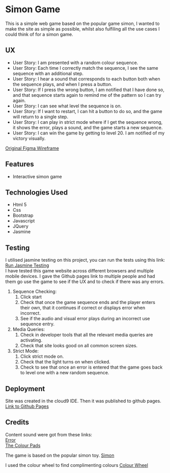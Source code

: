 <H1>Simon Game</H1>

This is a simple web game based on the popular game simon, 
I wanted to make the site as simple as possible, whilst also fulfiling all the use cases I could think of for a
simon game.

<H2>UX</h2>
<ul>
<li>User Story: I am presented with a random colour sequence.</li>
<li>User Story: Each time I correctly match the sequence, I see the same sequence with an additional step.</li>
<li>User Story: I hear a sound that corresponds to each button both when the sequence plays, and when I  press a button.</li>
<li>User Story: If I press the wrong button, I am notified that I have done so, and that sequence starts again to remind me of the pattern so I can try again.</li>
<li>User Story: I can see what level the sequence is on.</li>
<li>User Story: If I want to restart, I can hit a button to do so, and the game will return to a single step.</li>
<li>User Story: I can play in strict mode where if I get the sequence wrong, it shows the error, plays a sound, and the game starts a new sequence.</li>
<li>User Story: I can win the game by getting to level 20. I am notified of my victory visually.</li>
</ul>

<a href="https://www.figma.com/file/f3LqiWh2yNpwli9On1VCGfbI/simon-wireframe?node-id=0%3A1">Original Figma Wireframe</a>


<h2> Features </h2>
<ul>
<li>Interactive simon game</li>
</ul>

<h2>Technologies Used</h2>
<ul>
<li>Html 5</li>
<li>Css</li>
<li>Bootstrap</li>
<li>Javascript</li>
<li>JQuery</li>
<li>Jasmine</li>
</ul></li>
</ul>

<h2>Testing</h2>
I utilised jasmine testing on this project, you can run the tests using this link: <a href="https://dougd94.github.io/simon/jasmine.html">Run Jasmine Testing</a>
<br>
I have tested this game website across different browsers and multiple mobile devices.
I gave the Github pages link to multiple people and had them go use the game to see if the UX and to check if there was any 
errors.
<ol>
<li>Sequence Checking:
<ol><li>Click start</li>
<li>Check that once the game sequence ends and the player enters their own, that it continues if correct or displays error when incorrect.</li>
<li>See if the audio and visual error plays during an incorrect use sequence entry.</li></ol></li>


<li>Media Queries:
<ol>
<li>Check in developer tools that all the relevant media queries are activating.</li>
<li>Check that site looks good on all common screen sizes.</li></ol></li>



<li>Strict Mode:
<ol><li>Click strict mode on.</li>
<li>Check that the light turns on when clicked.</li>
<li>Check to see that once an error is entered that the game goes back to level one with a new random sequence.</li></ol></li>
</ol>



<h2>Deployment</h2>
Site was created in the cloud9 IDE. Then it was published to github pages.
<a href="https://dougd94.github.io/simon/">Link to Github Pages</a> 


<h2>Credits</h2>
Content sound were got from these links: 
<br>
<a href="https://medium.com/@arecvlohe/lets-build-a-simon-game-in-reasonreact-pt-3-sounds-27349f7b7fab">Error</a>
<br>
<a href="https://gist.github.com/micahbales/32f2afe2f33bcbafca786387bd359cbc">The Colour Pads</a>


The game is based on the popular simon toy.
<a href="https://en.wikipedia.org/wiki/Simon_(game)">Simon</a>

I used the colour wheel to find complimenting colours
<a href="https://www.sessions.edu/color-calculator/">Colour Wheel</a>